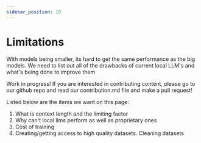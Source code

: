 ```yaml
---
sidebar_position: 10
---
```


# Limitations
With models being smaller, its hard to get the same performance as the big models. We need to list out all of the drawbacks of current local LLM's and what's being done to improve them

Work in progress! If you are interested in contributing content, please go to our github repo and read our contribution.md file and make a pull request!

Listed below are the items we want on this page:
1. What is context length and the limiting factor
2. Why can't local llms perform as well as proprietary ones
3. Cost of training
4. Creating/getting access to high quality datasets. Cleaning datasets